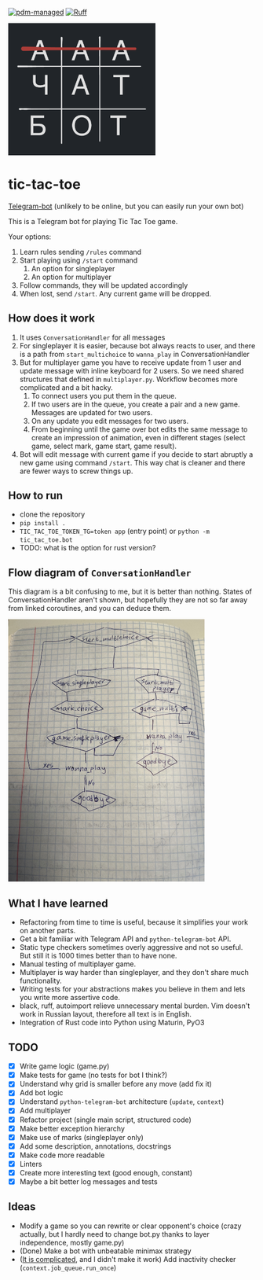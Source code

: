 [![pdm-managed](https://img.shields.io/badge/pdm-managed-blueviolet)](https://pdm-project.org)
[![Ruff](https://img.shields.io/endpoint?url=https://raw.githubusercontent.com/astral-sh/ruff/main/assets/badge/v2.json)](https://github.com/astral-sh/ruff)

<img src="./art/ttt.png" width="300"/>

# tic-tac-toe

[Telegram-bot](https://t.me/tictactoe48573bot) (unlikely to be online, but you can easily run your own bot)

This is a Telegram bot for playing Tic Tac Toe game.

Your options:
1. Learn rules sending `/rules` command
2. Start playing using `/start` command
   1. An option for singleplayer
   2. An option for multiplayer
3. Follow commands, they will be updated accordingly
4. When lost, send `/start`. Any current game will be dropped.

## How does it work

1. It uses `ConversationHandler` for all messages
2. For singleplayer it is easier, because bot always reacts to user, and there is a path from `start_multichoice` to `wanna_play` in ConversationHandler
3. But for multiplayer game you have to receive update from 1 user and update message with inline keyboard for 2 users. So we need shared structures that defined in `multiplayer.py`. Workflow becomes more complicated and a bit hacky.
   1. To connect users you put them in the queue.
   2. If two users are in the queue, you create a pair and a new game. Messages are updated for two users.
   3. On any update you edit messages for two users.
   4. From beginning until the game over bot edits the same message to create an impression of animation, even in different stages (select game, select mark, game start, game result).
4. Bot will edit message with current game if you decide to start abruptly a new game using command `/start`. This way chat is cleaner and there are fewer ways to screw things up.

## How to run

- clone the repository
- `pip install .`
- `TIC_TAC_TOE_TOKEN_TG=token app` (entry point) or `python -m tic_tac_toe.bot`
- TODO: what is the option for rust version?

## Flow diagram of `ConversationHandler`

This diagram is a bit confusing to me, but it is better than nothing.
States of ConversationHandler aren't shown, but hopefully they are not so far away from linked coroutines, and you can deduce them.

<img src="./art/diagram.jpg" width="400"/>

## What I have learned

- Refactoring from time to time is useful, because it simplifies your work on another parts.
- Get a bit familiar with Telegram API and `python-telegram-bot` API.
- Static type checkers sometimes overly aggressive and not so useful. But still it is 1000 times better than to have none.
- Manual testing of multiplayer game.
- Multiplayer is way harder than singleplayer, and they don't share much functionality.
- Writing tests for your abstractions makes you believe in them and lets you write more assertive code.
- black, ruff, autoimport relieve unnecessary mental burden. Vim doesn't work in Russian layout, therefore all text is in English.
- Integration of Rust code into Python using Maturin, PyO3

## TODO

- [x] Write game logic (game.py)
- [x] Make tests for game (no tests for bot I think?)
- [x] Understand why grid is smaller before any move (add fix it)
- [x] Add bot logic
- [x] Understand `python-telegram-bot` architecture (`update`, `context`)
- [x] Add multiplayer
- [x] Refactor project (single main script, structured code)
- [x] Make better exception hierarchy
- [x] Make use of marks (singleplayer only)
- [x] Add some description, annotations, docstrings
- [x] Make code more readable
- [x] Linters
- [x] Create more interesting text (good enough, constant)
- [x] Maybe a bit better log messages and tests

## Ideas

- Modify a game so you can rewrite or clear opponent's choice (crazy actually, but I hardly need to change bot.py thanks to layer independence, mostly game.py)
- (Done) Make a bot with unbeatable minimax strategy
- ([It is complicated](https://github.com/python-telegram-bot/python-telegram-bot/issues/1907), and I didn't make it work) Add inactivity checker (`context.job_queue.run_once`)
